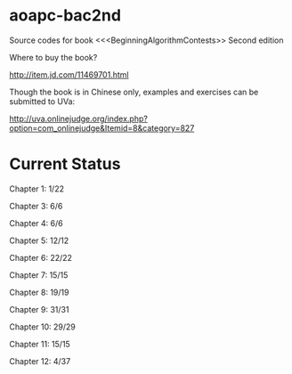 aoapc-bac2nd
============

Source codes for book &lt;&lt;&lt;BeginningAlgorithmContests>> Second edition

Where to buy the book?

http://item.jd.com/11469701.html

Though the book is in Chinese only, examples and exercises can be submitted to UVa:

http://uva.onlinejudge.org/index.php?option=com_onlinejudge&Itemid=8&category=827

Current Status
==============

Chapter 1: 1/22

Chapter 3: 6/6

Chapter 4: 6/6

Chapter 5: 12/12

Chapter 6: 22/22

Chapter 7: 15/15

Chapter 8: 19/19

Chapter 9: 31/31

Chapter 10: 29/29

Chapter 11: 15/15

Chapter 12: 4/37
